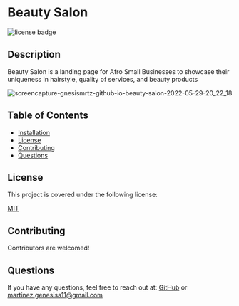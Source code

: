 # Beauty Salon

![license badge](https://img.shields.io/badge/license-MIT-brightblue)
    
## Description

Beauty Salon is a landing page for Afro Small Businesses to showcase their uniqueness in hairstyle, quality of services, and beauty products

![screencapture-gnesismrtz-github-io-beauty-salon-2022-05-29-20_22_18](https://user-images.githubusercontent.com/95339945/170902213-d35043f9-6294-4ade-b58c-a8eee46ebbb7.jpg)


## Table of Contents

- [Installation](#installation)
- [License](#license)
- [Contributing](#contributing)
- [Questions](#questions)
<a name="installation"></a>


<a name="license"></a>
    
## License
This project is covered under the following license:
    
[MIT](https://www.mit.edu/~amini/LICENSE.md)
    
<a name="contributing"></a>
## Contributing
Contributors are welcomed! 

## Questions
If you have any questions, feel free to reach out at: [GitHub](https://github.com/GnesisMrtz) or <martinez.genesisa11@gmail.com>
